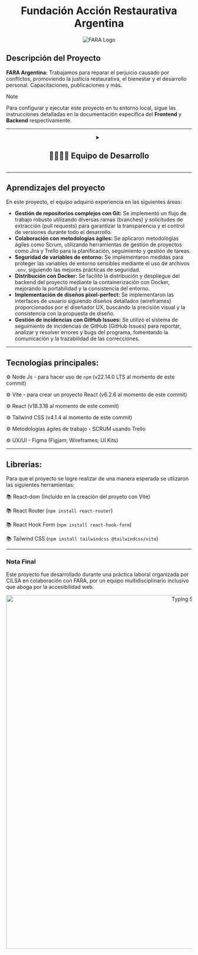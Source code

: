 <h1 align="center">Fundación Acción Restaurativa Argentina</h1>

<div align="center">
    <img src="https://github.com/user-attachments/assets/27b43531-4f94-4585-a4ce-9cf92fdece85" alt="FARA Logo" style="display: grid; place-items: center"/>
</div>

<h2>Descripción del Proyecto</h2>

**FARA Argentina:** Trabajamos para reparar el perjuicio causado por conflictos, promoviendo la justicia restaurativa, el bienestar y el desarrollo personal. Capacitaciones, publicaciones y más.

> [!NOTE]
> Para configurar y ejecutar este proyecto en tu entorno local, sigue las instrucciones detalladas en la documentación específica del **Frontend** y **Backend** respectivamente.

---

<details align="center">
    <summary><h2 align="center">👨‍👩‍👧‍👦 Equipo de Desarrollo</h2></summary>
    <table align="center">
        <tr>
            <td><b>Denisse Amaya</b></td>
            <td>UX-UI Designer</td>
            <td align="center"><a href="https://github.com/DeniiAmaya">@DeniiAmaya</a></td>
            <td align="center"><a href="https://www.linkedin.com/in/denis-amaya-410075138/"><img src="https://github.com/user-attachments/assets/165473a1-ce2f-49c6-81b7-a0639b29e4c7" alt="LinkedIn logo" /></a></td>
        </tr>
        <tr>
            <td><b>Agostina Borroni</b></td>
            <td>LEAD UX-UI Designer</td>
            <td align="center"><a href="https://github.com/agosborroni">@agosborroni</a></td>
            <td align="center"><a href="https://www.linkedin.com/in/agostina-paz-borroni-914249145/"><img src="https://github.com/user-attachments/assets/165473a1-ce2f-49c6-81b7-a0639b29e4c7" alt="LinkedIn logo" /></a></td>
        </tr>
        <tr>
            <td><b>Daiana Colquicocha</b></td>
            <td>Backend Developer</td>
            <td align="center"><a href="https://github.com/DaiColqui">@DaiColqui</a></td>
            <td align="center"><a href="https://www.linkedin.com/in/daicolqui/"><img src="https://github.com/user-attachments/assets/165473a1-ce2f-49c6-81b7-a0639b29e4c7" alt="LinkedIn logo" /></a></td>
        </tr>
        <tr>
            <td><b>Matías Díaz</b></td>
            <td>Frontend Developer</td>
            <td align="center"><a href="https://github.com/mati98ld">@mati98ld</a></td>
            <td align="center"><a href="https://www.linkedin.com/in/matildiaz/"><img src="https://github.com/user-attachments/assets/165473a1-ce2f-49c6-81b7-a0639b29e4c7" alt="LinkedIn logo" /></a></td>
        </tr>
        <tr>
            <td><b>Gerónimo Franco</b></td>
            <td>QA Tester</td>
            <td align="center"><a href="https://github.com/Geronimo9321">@Geronimo9321</a></td>
            <td align="center"><a href="https://www.linkedin.com/in/geronimo-ariel-franco-programador-tester/"><img src="https://github.com/user-attachments/assets/165473a1-ce2f-49c6-81b7-a0639b29e4c7" alt="LinkedIn logo" /></a></td>
        </tr>
        <tr>
            <td><b>Leonel Giralde</b></td>
            <td>Frontend Developer</td>
            <td align="center"><a href="https://github.com/LeonelGiralde">@LeonelGiralde</a></td>
            <td align="center"><a href="https://www.linkedin.com/in/leonel-giralde/"><img src="https://github.com/user-attachments/assets/165473a1-ce2f-49c6-81b7-a0639b29e4c7" alt="LinkedIn logo" /></a></td>
        </tr>
        <tr>
            <td><b>Octavio Godoy</b></td>
            <td>UX-UI Designer</td>
            <td align="center"><a href="https://github.com/octa13">@octa13</a></td>
            <td align="center"><a href="https://www.linkedin.com/in//"><img src="https://github.com/user-attachments/assets/165473a1-ce2f-49c6-81b7-a0639b29e4c7" alt="LinkedIn logo" /></a></td>
        </tr>
        <tr>
            <td><b>Sandra Ibarra</b></td>
            <td>QA tester</td>
            <td align="center"><a href="https://github.com/sandrayaquelineibarra">@sandrayaquelineibarra</a></td>
            <td align="center"><a href="https://www.linkedin.com/in/sandra-ibarra-023b7720/"><img src="https://github.com/user-attachments/assets/165473a1-ce2f-49c6-81b7-a0639b29e4c7" alt="LinkedIn logo" /></a></td>
        </tr>
        <tr>
            <td><b>Mariano Infante</b></td>
            <td>LEAD QA Tester</td>
            <td align="center"><a href="https://github.com/MGIC12">@MGIC12</a></td>
            <td align="center"><a href="https://www.linkedin.com/in/mariano-infante/"><img src="https://github.com/user-attachments/assets/165473a1-ce2f-49c6-81b7-a0639b29e4c7" alt="LinkedIn logo" /></a></td>
        </tr>
        <tr>
            <td><b>Franco Lopez</b></td>
            <td>Frontend Developer</td>
            <td align="center"><a href="https://github.com/Lfran92">@Lfran92</a></td>
            <td align="center"><a href="https://www.linkedin.com/in/lopez-franco/"><img src="https://github.com/user-attachments/assets/165473a1-ce2f-49c6-81b7-a0639b29e4c7" alt="LinkedIn logo" /></a></td>
        </tr>
        <tr>
            <td><b>Nicolás Martín</b></td>
            <td>Backend Developer</td>
            <td align="center"><a href="https://github.com/nicolasmartin89">@nicolasmartin89</a></td>
            <td align="center"><a href="https://www.linkedin.com/in/nicolas-demis-martin/"><img src="https://github.com/user-attachments/assets/165473a1-ce2f-49c6-81b7-a0639b29e4c7" alt="LinkedIn logo" /></a></td>
        </tr>
        <tr>
            <td><b>Facundo Javier Pacheco Escalante</b></td>
            <td>QA Tester</td>
            <td align="center"><a href="https://github.com/javi321321">@Javi321321</a></td>
            <td align="center"><a href="https://www.linkedin.com/in/facundopacheco/"><img src="https://github.com/user-attachments/assets/165473a1-ce2f-49c6-81b7-a0639b29e4c7" alt="LinkedIn logo" /></a></td>
        </tr>
        <tr>
            <td><b>Ricardo Ramos</b></td>
            <td>Backend Developer</td>
            <td align="center"><a href="https://github.com/elequipoderiki">@elequipoderiki</a></td>
            <td align="center"><a href="https://www.linkedin.com/in//"><img src="https://github.com/user-attachments/assets/165473a1-ce2f-49c6-81b7-a0639b29e4c7" alt="LinkedIn logo" /></a></td>
        </tr>
        <tr>
            <td><b>Ricardo Rolón</b></td>
            <td>QA Tester</td>
            <td align="center"><a href="https://github.com/RolRic">@RolRic</a></td>
            <td align="center"><a href="https://www.linkedin.com/in/ricardo-rolon2023/"><img src="https://github.com/user-attachments/assets/165473a1-ce2f-49c6-81b7-a0639b29e4c7" alt="LinkedIn logo" /></a></td>
        </tr>
        <tr>
            <td><b>Daniela Salvo</b></td>
            <td>QA Tester</td>
            <td align="center"><a href="https://github.com/DanipSal">@DanipSal</a></td>
            <td align="center"><a href="https://www.linkedin.com/in/danisalvo/"><img src="https://github.com/user-attachments/assets/165473a1-ce2f-49c6-81b7-a0639b29e4c7" alt="LinkedIn logo" /></a></td>
        </tr>
        <tr>
            <td><b>Ian Sosa</b></td>
            <td>TECH LEAD</td>
            <td align="center"><a href="https://github.com/sosaian">@sosaian</a></td>
            <td align="center"><a href="https://www.linkedin.com/in/sosaian/"><img src="https://github.com/user-attachments/assets/165473a1-ce2f-49c6-81b7-a0639b29e4c7" alt="LinkedIn logo" /></a></td>
        </tr>
        <tr>
            <td><b>Brenda Tanoni</b></td>
            <td>QA Tester</td>
            <td align="center"><a href="https://github.com/tanonibrenda">@tanonibrenda</a></td>
            <td align="center"><a href="https://www.linkedin.com/in/brenda-yohena-tanoni-82430146/"><img src="https://github.com/user-attachments/assets/165473a1-ce2f-49c6-81b7-a0639b29e4c7" alt="LinkedIn logo" /></a></td>
        </tr>
        <tr>
            <td><b>Laura Yachelini</b></td>
            <td>Frontend Developer</td>
            <td align="center"><a href="https://github.com/LauYache">@LauYache</a></td>
            <td align="center"><a href="https://www.linkedin.com/in/lauyache/"><img src="https://github.com/user-attachments/assets/165473a1-ce2f-49c6-81b7-a0639b29e4c7" alt="LinkedIn logo" /></a></td>
        </tr>
        <tr>
            <td><b>Tomás Zucchi</b></td>
            <td>Backend Developer</td>
            <td align="center"><a href="https://github.com/TomasZucchi">@TomasZucchi</a></td>
            <td align="center"><a href="https://www.linkedin.com/in/tomaszucchi/"><img src="https://github.com/user-attachments/assets/165473a1-ce2f-49c6-81b7-a0639b29e4c7" alt="LinkedIn logo" /></a></td>
        </tr>
    </table>
</details>

---

## Aprendizajes del proyecto

En este proyecto, el equipo adquirió experiencia en las siguientes áreas:

*   **Gestión de repositorios complejos con Git:** Se implementó un flujo de trabajo robusto utilizando diversas ramas (branches) y solicitudes de extracción (pull requests) para garantizar la transparencia y el control de versiones durante todo el desarrollo.
*   **Colaboración con metodologías ágiles:** Se aplicaron metodologías ágiles como Scrum, utilizando herramientas de gestión de proyectos como Jira y Trello para la planificación, seguimiento y gestión de tareas.
*   **Seguridad de variables de entorno:** Se implementaron medidas para proteger las variables de entorno sensibles mediante el uso de archivos `.env`, siguiendo las mejores prácticas de seguridad.
*   **Distribución con Docker:** Se facilitó la distribución y despliegue del backend del proyecto mediante la containerización con Docker, mejorando la portabilidad y la consistencia del entorno.
*   **Implementación de diseños pixel-perfect:** Se implementaron las interfaces de usuario siguiendo diseños detallados (wireframes) proporcionados por el diseñador UX, buscando la precisión visual y la consistencia con la propuesta de diseño.
*   **Gestión de incidencias con GitHub Issues:** Se utilizó el sistema de seguimiento de incidencias de GitHub (GitHub Issues) para reportar, analizar y resolver errores y bugs del programa, fomentando la comunicación y la trazabilidad de las correcciones.

---

## Tecnologías principales:

⚙ Node Js - para hacer uso de `npm` (v22.14.0 LTS al momento de este commit)

⚙ Vite - para crear un proyecto React (v6.2.6 al momento de este commit)

⚙ React (v18.3.18 al momento de este commit)

⚙ Tailwind CSS (v4.1.4 al momento de este commit)

⚙ Metodologías ágiles de trabajo - SCRUM usando Trello

⚙ UX/UI - Figma (Figjam; Wireframes; UI Kits)

---

## Librerias:

Para que el proyecto se logre realizar de una manera esperada se utlizaron las siguientes herramientas:

📚 React-dom (Incluido en la creación del proyeto con Vite)

📚 React Router (`npm install react-router`)

📚 React Hook Form (`npm install react-hook-form`)

📚 Tailwind CSS (`npm install tailwindcss @tailwindcss/vite`)

---

### Nota Final
Este proyecto fue desarrollado durante una práctica laboral organizada por CILSA en colaboración con FARA, por un equipo multidisciplinario inclusivo que aboga por la accesibilidad web.

<a href="https://git.io/typing-svg" align="center"><img src="https://readme-typing-svg.demolab.com?font=JetBrains+Mono&duration=1000&pause=1000&color=F2F2F2&background=12121200&center=true&vCenter=true&width=435&lines=FARA;CILSA;Frontend" alt="Typing SVG"  style="width: 100vw" /></a>
